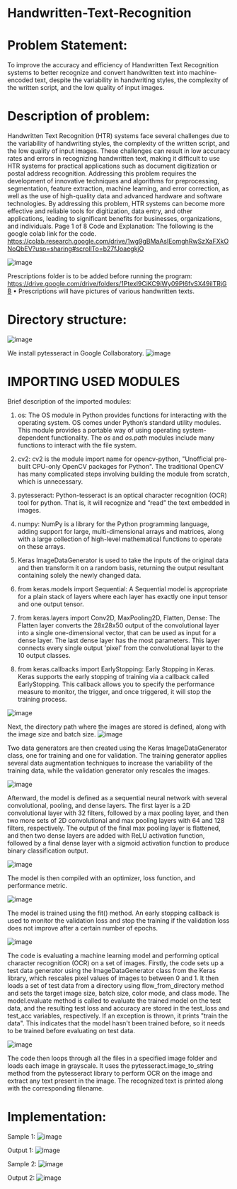 # Handwritten-Text-Recognition

# Problem Statement: 
To improve the accuracy and efficiency of Handwritten Text Recognition systems to better recognize and convert handwritten text into machine-encoded text, despite the variability in handwriting styles, the complexity of the written script, and the low quality of input images. 
 
# Description of problem: 
Handwritten Text Recognition (HTR) systems face several challenges due to the variability of handwriting styles, the complexity of the written script, and the low quality of input images. These challenges can result in low accuracy rates and errors in recognizing handwritten text, making it difficult to use HTR systems for practical applications such as document digitization or postal address recognition. Addressing this problem requires the development of innovative techniques and algorithms for preprocessing, segmentation, feature extraction, machine learning, and error correction, as well as the use of high-quality data and advanced hardware and software technologies. By addressing this problem, HTR systems can become more effective and reliable tools for digitization, data entry, and other applications, leading to significant benefits for businesses, organizations, and individuals. 
Page 1 of 8 
Code and Explanation: 
The following is the google colab link for the code. 
https://colab.research.google.com/drive/1wg9gBMaAslEomghRwSzXaFXkONoQbEV?usp=sharing#scrollTo=b27fJoaegkjO 
 
  ![image](https://user-images.githubusercontent.com/98555526/233328160-faa1b3b1-695e-476a-98cb-52a0e51a16d3.png)

 
Prescriptions folder is to be added before running the program: 
https://drive.google.com/drive/folders/1Ptexl9CiKC9iWy09Pl6fvSX49ilTRjGB 
	• 	Prescriptions will have pictures of various handwritten texts. 
 
# Directory structure: 
  
 ![image](https://user-images.githubusercontent.com/98555526/233328241-237f53c4-72fb-4e9b-b959-0bd68ce852f6.png)
 
We install pytesseract in Google Collaboratory. 
  ![image](https://user-images.githubusercontent.com/98555526/233328373-f7a6f49d-8951-4cc6-940f-7ba9c9ebc8d5.png)

 
# IMPORTING USED MODULES 
Brief description of the imported modules: 
1.	os: The OS module in Python provides functions for interacting with the operating system. OS comes under Python’s standard utility modules. This module provides a portable way of using operating system-dependent functionality. The *os* and *os.path* modules include many functions to interact with the file system. 
 
2.	cv2: cv2 is the module import name for opencv-python, "Unofficial pre-built CPU-only OpenCV packages for Python". The traditional OpenCV has many complicated steps involving building the module from scratch, which is unnecessary. 
 
3.	pytesseract: Python-tesseract is an optical character recognition (OCR) tool for python. That is, it will recognize and “read” the text embedded in images. 
 
4.	numpy: NumPy is a library for the Python programming language, adding support for large, multi-dimensional arrays and matrices, along with a large collection of high-level mathematical functions to operate on these arrays. 
 
5.	Keras ImageDataGenerator is used to take the inputs of the original data and then transform it on a random basis, returning the output resultant containing solely the newly changed data. 
 
6.	from keras.models import Sequential: A Sequential model is appropriate for a plain stack of layers where each layer has exactly one input tensor and one output tensor.   
 
7.	from keras.layers import Conv2D, MaxPooling2D, Flatten, Dense: The Flatten layer converts the 28x28x50 output of the convolutional layer into a single one-dimensional vector, that can be used as input for a dense layer. The last dense layer has the most parameters. This layer connects every single output 'pixel' from the convolutional layer to the 10 output classes. 
 
8.	from keras.callbacks import EarlyStopping: Early Stopping in Keras. Keras supports the early stopping of training via a callback called EarlyStopping. This callback allows you to specify the performance measure to monitor, the trigger, and once triggered, it will stop the training process. 
 
  ![image](https://user-images.githubusercontent.com/98555526/233328484-8d65b016-aafd-40d8-8333-8dd0e91a5ad5.png)

 
Next, the directory path where the images are stored is defined, along with the image size and batch size. 
 ![image](https://user-images.githubusercontent.com/98555526/233328574-ef008594-fb98-46a3-8b36-05115e52ec21.png)
 
Two data generators are then created using the Keras ImageDataGenerator class, one for training and one for validation. The training generator applies several data augmentation techniques to increase the variability of the training data, while the validation generator only rescales the images. 
 
 ![image](https://user-images.githubusercontent.com/98555526/233328682-19827569-c2e3-4431-aada-9fbcf451bef0.png)

 
Afterward, the model is defined as a sequential neural network with several convolutional, pooling, and dense layers. The first layer is a 2D convolutional layer with 32 filters, followed by a max pooling layer, and then two more sets of 2D convolutional and max pooling layers with 64 and 128 filters, respectively. The output of the final max pooling layer is flattened, and then two dense layers are added with ReLU activation function, followed by a final dense layer with a sigmoid activation function to produce binary classification output. 
 
  ![image](https://user-images.githubusercontent.com/98555526/233328780-679e592f-58c1-4afb-9093-a1f7c1d514b6.png)

 
The model is then compiled with an optimizer, loss function, and performance metric. 
 
  ![image](https://user-images.githubusercontent.com/98555526/233328836-fac0bb70-c87b-4aff-87f7-20e19592abf5.png)

 
The model is trained using the fit() method. An early stopping callback is used to monitor the validation loss and stop the training if the validation loss does not improve after a certain number of epochs. 
 
  ![image](https://user-images.githubusercontent.com/98555526/233328887-7635be1c-d5eb-49a2-b4a4-4a504fcc8b5c.png)

 
The code is evaluating a machine learning model and performing optical character recognition (OCR) on a set of images. 
Firstly, the code sets up a test data generator using the ImageDataGenerator class from the Keras library, which rescales pixel values of images to between 0 and 1. It then loads a set of test data from a directory using flow_from_directory method and sets the target image size, batch size, color mode, and class mode. 
The model.evaluate method is called to evaluate the trained model on the test data, and the resulting test loss and accuracy are stored in the test_loss and test_acc variables, respectively. 
If an exception is thrown, it prints "train the data". This indicates that the model hasn't been trained before, so it needs to be trained before evaluating on test data. 
 
  ![image](https://user-images.githubusercontent.com/98555526/233328919-7374d8b7-43b2-4314-9de0-13ea6b05ce10.png)

The code then loops through all the files in a specified image folder and loads each image in grayscale. It uses the pytesseract.image_to_string method from the pytesseract library to perform OCR on the image and extract any text present in the image. The recognized text is printed along with the corresponding filename. 
 
  
 
# Implementation: 
 
Sample 1: 
    ![image](https://user-images.githubusercontent.com/98555526/233327468-d8c7696a-6e73-4768-882d-99f5313dc66f.png)

  
Output 1: 
![image](https://user-images.githubusercontent.com/98555526/233327597-8de725c0-456f-4fb2-8a8a-e303fbab559d.png)

  
Sample 2: 
  ![image](https://user-images.githubusercontent.com/98555526/233327673-8c78cbb9-7af3-4b57-a92b-e43b7d03ed9f.png)

 
Output 2: 
   ![image](https://user-images.githubusercontent.com/98555526/233327724-5935c6d8-a6ee-4581-b6e7-dc049cf6af4e.png)
